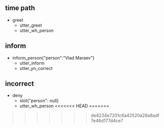 ## time path
* greet
  - utter_greet
  - utter_wh_person

## inform
* inform_person{"person":"Vlad Maraev"}
  - utter_inform
  - utter_yn_correct
  
## incorrect
* deny
  - slot{"person": null}
  - utter_wh_person
<<<<<<< HEAD
=======

>>>>>>> de4234e7201c6a42520a28a8adf7e46d177d4ce7
